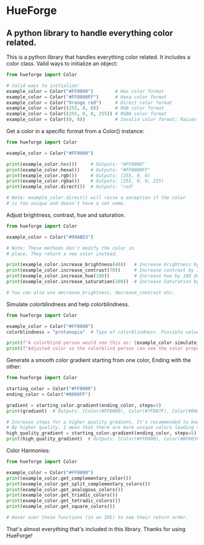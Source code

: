 # HueForge
## A python library to handle everything color related.

This is a python library that handles everything color related. It includes a color class. 
Valid ways to initialize an object:

```python
from hueforge import Color

# Valid ways to initialize:
example_color = Color("#FF0000")        # Hex color format                       
example_color = Color("#FF0000FF")      # Hexa color format                      
example_color = Color("Orange red")     # Direct color format                    
example_color = Color((255, 0, 0))      # RGB color format                       
example_color = Color((255, 0, 0, 255)) # RGBA color format                      
example_color = Color((0, 0))           # Invalid color format; Raises exception 
```

Get a color in a specific format from a Color() instance:
```python
from hueforge import Color

example_color = Color("#FF0000")

print(example_color.hex())     # Outputs: "#FF0000"
print(example_color.hexa())    # Outputs: "#FF0000FF"
print(example_color.rgb())     # Outputs: (255, 0, 0)
print(example_color.rgba())    # Outputs: (255, 0, 0, 255)
print(example_color.direct())  # Outputs: "red"

# Note: example_color.direct() will raise a exception if the color
# is too unique and doesn't have a set name.
```

Adjust brightness, contrast, hue and saturation.
```python
from hueforge import Color

example_color = Color("#99ABD3")

# Note: These methods don't modify the color in 
# place, They return a new color instead.

print(example_color.increase_brightness(40))   # Increase brightness by 40%
print(example_color.increase_contrast(70))     # Increase contrast by 70%
print(example_color.increase_hue(180))         # Increase hue by 180 degrees (0 - 360)
print(example_color.increase_saturation(100))  # Increase Saturation by 100%

# You can also use decrease_brightness, decrease_contrast etc.
```

Simulate colorblindness and help colorblindness.
```python
from hueforge import Color

example_color = Color("#FF0000")
colorblindness = "protanopia"  # Type of colorblindness. Possible values: deuteranopia, deuteranomaly, protanopia, protanomaly, tritanopia, tritanomaly, all, d, t, p, d1, t1, p1, d2, t2, p2, a (all)

print(f"A colorblind person would see this as: {example_color.simulate_colorblindness(colorblindness)}")
print(f"Adjusted color so the colorblind person can see the color properly: {example_color.help_colorblindness(colorblindness)}")
```

Generate a smooth color gradient starting from one color, Ending with the other:
```python
from hueforge import Color

starting_color = Color("#FF0000")
ending_color = Color("#0000FF")

gradient = starting_color.gradient(ending_color, steps=3)
print(gradient)  # Outputs: [Color(#FF0000), Color(#7F007F), Color(#0000FF)]

# Increase steps for a higher quality gradient, It's recommended to keep it under 255.
# By higher quality, I mean that there are more unique colors leading to a smoother gradient. For example, a 2 step gradient would just be [starting_color, end_color]. Such a gradient is useless because of the low quality. 
high_quality_gradient = starting_color.gradient(ending_color, steps=5)
print(high_quality_gradient)  # Outputs: [Color(#FF0000), Color(#BF003F), Color(#7F007F), Color(#3F00BF), Color(#0000FF)]
```

Color Harmonies:
```python
from hueforge import Color

example_color = Color("#FF0000")
print(example_color.get_complementary_color())
print(example_color.get_split_complementary_colors())
print(example_color.get_analogous_colors())
print(example_color.get_triadic_colors())
print(example_color.get_tetradic_colors())
print(example_color.get_square_colors())

# Hover over these functions (in an IDE) to see their return order.
```

That's almost everything that's included in this library. Thanks for using HueForge!
